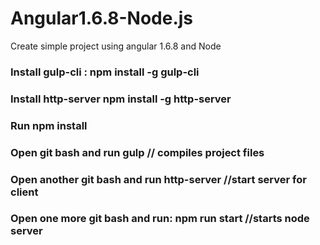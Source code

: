 # Angular1.6.8-Node.js
Create simple project using angular 1.6.8 and Node 

### Install gulp-cli : npm install -g gulp-cli
### Install http-server npm install -g http-server
### Run npm install

### Open git bash and run gulp // compiles project files

### Open another git bash and run http-server //start server for client

### Open one more git bash and run: npm run start //starts node server

